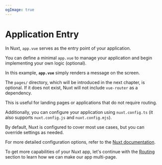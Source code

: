 ```yaml
---
ogImage: true
---
```


# Application Entry

In Nuxt, `app.vue` serves as the entry point of your application.

You can define a minimal `app.vue` to manage your application and begin implementing your own logic (optional).

In this example, **`app.vue`** simply renders a message on the screen.

The `pages/` directory, which will be introduced in the next chapter, is optional. If it does not exist, Nuxt will not include `vue-router` as a dependency.

This is useful for landing pages or applications that do not require routing.

Additionally, you can configure your application using `nuxt.config.ts` (it also supports `nuxt.config.js` and `nuxt.config.mjs`).

By default, Nuxt is configured to cover most use cases, but you can override settings as needed.

For more detailed configuration options, refer to the [Nuxt documentation](https://nuxt.com/docs/getting-started/configuration).

To get more capabilities of your Nuxt app, let's continue with the [Routing](/concepts/routing) section to learn how we can make our app multi-page.
